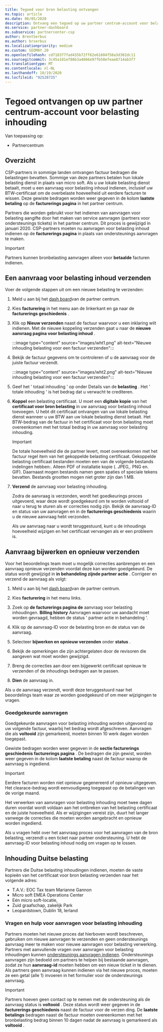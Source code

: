 ```yaml
---
title: Tegoed voor bron belasting ontvangen
ms.topic: article
ms.date: 06/05/2020
description: Ontvang een tegoed op uw partner centrum-account voor belasting inhouding. De informatie bevat de stappen voor het indienen van een aanvraag voor belasting inhoud.
ms.service: partner-dashboard
ms.subservice: partnercenter-csp
author: BrentSerbus
ms.author: brserbus
ms.localizationpriority: medium
ms.custom: SEOMAY.20
ms.openlocfilehash: cd718377fad435b72ff62e61604f58a3d302dc11
ms.sourcegitcommit: 3c45a181ef86b3a4866e97fb50efeae8714ab3f7
ms.translationtype: MT
ms.contentlocale: nl-NL
ms.lasthandoff: 10/19/2020
ms.locfileid: "92528735"
---
```

# <a name="receive-credit-on-your-partner-center-account-for-tax-withholding"></a>Tegoed ontvangen op uw partner centrum-account voor belasting inhouding

Van toepassing op:

- Partnercentrum

## <a name="overview"></a>Overzicht

CSP-partners in sommige landen ontvangen factuur bedragen die belastingen bevatten. Sommige van deze partners betalen hun lokale belasting dienst in plaats van micro soft. Als u uw lokale belasting dienst betaalt, moet u een aanvraag voor belasting inhoud indienen, inclusief uw BTW-certificaat om de overbelaste hoeveelheid uit eerdere facturen te wissen. Deze gewiste bedragen worden weer gegeven in de kolom **laatste betaling** op de **facturerings pagina** in het partner centrum.

Partners die worden gebruikt voor het indienen van aanvragen voor belasting aangifte door het maken van service aanvragen (partners voor ondersteunings tickets) in het partner centrum. Dit proces is gewijzigd in januari 2020. CSP-partners moeten nu aanvragen voor belasting inhoud indienen op de **facturerings pagina** in plaats van ondersteunings aanvragen te maken.

> [!IMPORTANT]
> Partners kunnen bronbelasting aanvragen alleen voor **betaalde** facturen indienen.

## <a name="submit-a-tax-withholding-request"></a>Een aanvraag voor belasting inhoud verzenden

Voer de volgende stappen uit om een nieuwe belasting te verzenden:

1. Meld u aan bij het [dash board](https://partner.microsoft.com/dashboard/home)van de partner centrum.

2. Kies **facturering** in het menu aan de linkerkant en ga naar de **facturerings geschiedenis** .

3. Klik op **Nieuw verzenden** naast de factuur waarvoor u een inklaring wilt indienen. Met de nieuwe koppeling verzenden gaat u naar de **nieuwe aanvraag pagina voor belasting inhoud** .

   :::image type="content" source="images/wht1.png" alt-text="Nieuwe inhouding belasting voor een factuur verzenden":::

4. Bekijk de factuur gegevens om te controleren of u de aanvraag voor de juiste factuur verzendt.

   :::image type="content" source="images/wht2.png" alt-text="Nieuwe inhouding belasting voor een factuur verzenden":::

5. Geef het ' totaal inhouding ' op onder Details van de **belasting** . Het ' totale inhouding ' is het bedrag dat u verwacht te crediteren.

6. **Koppel** een belasting certificaat. U moet een **digitale kopie** van het **certificaat voor bron belasting** in uw aanvraag voor belasting inhoud toevoegen. U hebt dit certificaat ontvangen van uw lokale belasting dienst wanneer u uw BTW aan uw lokale belasting dienst betaalt. Het BTW-bedrag van de factuur in het certificaat voor bron belasting moet overeenkomen met het totaal bedrag in uw aanvraag voor belasting inhouding.

   > [!IMPORTANT]
   > De totale hoeveelheid die de partner levert, moet overeenkomen met het factuur regel item van het gekoppelde belasting certificaat. Gekoppelde belasting certificaat bestanden moeten een van de volgende bestands indelingen hebben:. Alleen PDF of installatie kopie (. JPEG,. PNG en. GIF). Daarnaast mogen bestands namen geen spaties of speciale tekens bevatten. Bestands grootten mogen niet groter zijn dan 1 MB.

7. **Verzend** de aanvraag voor belasting inhouding.

   Zodra de aanvraag is verzonden, wordt het goedkeurings proces uitgevoerd, waar deze wordt goedgekeurd om te worden voltooid of naar u terug te sturen als er correcties nodig zijn. Bekijk de aanvraag-ID en status van uw aanvragen en in de **facturerings geschiedenis** waarin u de nieuwe aanvraag hebt verzonden.

   Als uw aanvraag naar u wordt teruggestuurd, kunt u de inhoudings hoeveelheid wijzigen en het certificaat vervangen als er een probleem is.

## <a name="update-request-and-resubmit"></a>Aanvraag bijwerken en opnieuw verzenden

Voor het beoordelings team moet u mogelijk correcties aanbrengen en een aanvraag opnieuw verzenden voordat deze kan worden goedgekeurd. De status wordt gewijzigd in **in behandeling zijnde partner actie** . Corrigeer en verzend de aanvraag als volgt:

1. Meld u aan bij het [dash board](https://partner.microsoft.com/dashboard/home)van de partner centrum.

2. Kies **facturering** in het menu links.

3. Zoek op **de facturerings pagina de** aanvraag voor belasting inhoudingen. **Billing history** Aanvragen waarvoor uw aandacht moet worden gevraagd, hebben de status ' partner actie in behandeling '.

4. Klik op de aanvraag-ID voor de belasting bron en de status van de aanvraag.

5. Selecteer **bijwerken en opnieuw verzenden** onder **status** .

6. Bekijk de opmerkingen die zijn achtergelaten door de revisoren die aangeven wat moet worden gewijzigd.

7. Breng de correcties aan door een bijgewerkt certificaat opnieuw te verzenden of de inhoudings bedragen aan te passen.

8. **Dien** de aanvraag in.

Als u de aanvraag verzendt, wordt deze teruggestuurd naar het beoordelings team waar ze worden goedgekeurd of om meer wijzigingen te vragen.

### <a name="approved-requests"></a>Goedgekeurde aanvragen

Goedgekeurde aanvragen voor belasting inhouding worden uitgevoerd op uw volgende factuur, waarbij het bedrag wordt afgeschreven. Aanvragen die als **voltooid** zijn gemarkeerd, moeten binnen 10 werk dagen worden toegepast. 

Gewiste bedragen worden weer gegeven in de **sectie facturerings geschiedenis facturerings pagina** . De bedragen die zijn gewist, worden weer gegeven in de kolom **laatste betaling** naast de factuur waarop de aanvraag is ingediend.

   > [!IMPORTANT]
   > Eerdere facturen worden niet opnieuw gegenereerd of opnieuw uitgegeven. Het clearace-bedrag wordt eenvoudigweg toegepast op de betalingen van de vorige maand.

Het verwerken van aanvragen voor belasting inhouding moet twee dagen duren voordat wordt voldaan aan het ontbreken van het belasting certificaat en de juiste hoeveelheid. Als er wijzigingen vereist zijn, duurt het langer vanwege de correcties die moeten worden aangebracht en opnieuw worden ingediend.

Als u vragen hebt over het aanvraag proces voor het aanvragen van de bron belasting, verzendt u een ticket naar partner ondersteuning. U hebt de aanvraag-ID voor belasting inhoud nodig om vragen op te lossen.

## <a name="german-tax-withholding"></a>Inhouding Duitse belasting

Partners die Duitse belasting inhoudingen indienen, moeten de vaste kopieën van het certificaat voor bron belasting verzenden naar het volgende adres:

- T.A.V.: EOC Tax team Marianne Gannon
- Micro soft EMEA Operations Center
- Eén micro soft-locatie,
- Zuid graafschap, zakelijk Park
- Leopardstown, Dublin 18, Ierland

### <a name="questions-and-assistance-for-tax-withholding-requests"></a>Vragen en hulp voor aanvragen voor belasting inhouding

Partners moeten het nieuwe proces dat hierboven wordt beschreven, gebruiken om nieuwe aanvragen te verzenden en geen ondersteunings aanvraag meer te maken voor nieuwe aanvragen voor belasting verwerking. Partners met aanvullende vragen over aanvragen voor belasting inhoudingen kunnen [ondersteunings aanvragen indienen](https://partner.microsoft.com/dashboard/support/csp/servicerequests/create?stage=2&topicid=9227afa6-babf-3917-acee-67db7860f5ed). Ondersteunings aanvragen zijn bedoeld om partners te helpen bij bestaande aanvragen, zodat ze hun **aanvraag-id** moeten hebben om een nieuw ticket in te dienen. Als partners geen aanvraag kunnen indienen via het nieuwe proces, moeten ze een getal (alle 1) invoeren in het formulier voor de ondersteunings aanvraag. 

   > [!IMPORTANT]
   > Partners hoeven geen contact op te nemen met de ondersteuning als de aanvraag status is **voltooid** . Deze status wordt weer gegeven in de **facturerings geschiedenis** naast de factuur voor de verzen ding. De **laatste betalings** bedragen naast de factuur moeten overeenkomen met het bronbelasting bedrag binnen 10 dagen nadat de aanvraag is gemarkeerd als **voltooid** .
